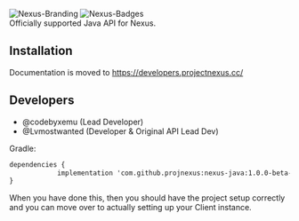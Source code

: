 ![Nexus-Branding](https://media.discordapp.net/attachments/1104529119825371227/1113507119883374653/NexusAPI_Java.png)
![Nexus-Badges](https://media.discordapp.net/attachments/1104529119825371227/1113508062616100955/Badge.png)
<br>
Officially supported Java API for Nexus.

## Installation

Documentation is moved to https://developers.projectnexus.cc/

## Developers
- @codebyxemu (Lead Developer)
- @Lvmostwanted (Developer & Original API Lead Dev)

Gradle:
```xml	
dependencies {
	        implementation 'com.github.projnexus:nexus-java:1.0.0-beta-v1' <!-- replace with latest version -->
}
```


When you have done this, then you should have the project setup correctly and you can move over to actually setting up your Client instance.
